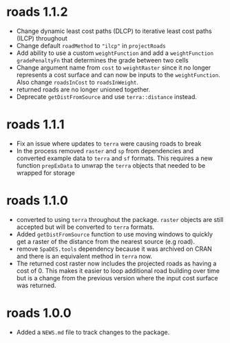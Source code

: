 # roads 1.1.2
* Change dynamic least cost paths (DLCP) to iterative least cost paths (ILCP) throughout
* Change default `roadMethod` to `"ilcp"` in `projectRoads` 
* Add ability to use a custom `weightFunction` and add a `weightFunction` `gradePenaltyFn` that determines the grade between two cells
* Change argument name from `cost` to `weightRaster` since it no longer represents a cost surface
and can now be inputs to the `weightFunction`. Also change `roadsInCost` to `roadsInWeight`.
* returned roads are no longer unioned together. 
* Deprecate `getDistFromSource` and use `terra::distance` instead. 

# roads 1.1.1
* Fix an issue where updates to `terra` were causing roads to break
* In the process removed `raster` and `sp` from dependencies and converted example data to `terra` and `sf` formats. This requires a new function `prepExData` to unwrap the `terra` objects that needed to be wrapped for storage

# roads 1.1.0
* converted to using `terra` throughout the package. `raster` objects are still accepted but will be converted to `terra` formats.
* Added `getDistFromSource` function to use moving windows to quickly get a raster of the distance from the nearest source (e.g road).
* remove `SpaDES.tools` dependency because it was archived on CRAN and there is an equivalent method in `terra` now.
* The returned cost raster now includes the projected roads as having a cost of 0. This makes it easier to loop additional road building over time but is a change from the previous version where the input cost surface was returned. 

# roads 1.0.0

* Added a `NEWS.md` file to track changes to the package.
